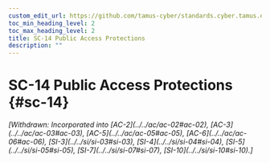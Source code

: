 ```yaml
---
custom_edit_url: https://github.com/tamus-cyber/standards.cyber.tamus.edu/tree/main/static/content/tamus.edu/TAMUS_profile.xml
toc_min_heading_level: 2
toc_max_heading_level: 2
title: SC-14 Public Access Protections
description: ""
---
```


# SC-14 Public Access Protections {#sc-14}

<prop xmlns="http://csrc.nist.gov/ns/oscal/1.0" name="status" value="withdrawn">
            <em>[Withdrawn: Incorporated into [AC-2](../../ac/ac-02#ac-02), [AC-3](../../ac/ac-03#ac-03), [AC-5](../../ac/ac-05#ac-05), [AC-6](../../ac/ac-06#ac-06), [SI-3](../../si/si-03#si-03), [SI-4](../../si/si-04#si-04), [SI-5](../../si/si-05#si-05), [SI-7](../../si/si-07#si-07), [SI-10](../../si/si-10#si-10).]</em>
         </prop>
         


